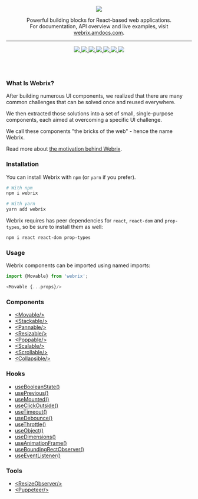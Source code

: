 <p align="center">
  <img src="https://github.com/open-amdocs/webrix-docs/raw/master/src/resources/images/webrix-logo-dark.png"/>
</p>
<p align="center">
  Powerful building blocks for React-based web applications.<br/>
  For documentation, API overview and live examples, visit <a href="https://webrix.amdocs.com">webrix.amdocs.com</a>.
</p>

---

<p align="center">
  <a href="https://www.npmjs.com/package/webrix">
    <img src="https://img.shields.io/npm/dt/webrix.svg" />
  </a>
  <a href="https://www.npmjs.com/package/webrix">
    <img src="https://badge.fury.io/js/webrix.svg" />
  </a>
  <a href="https://circleci.com/gh/open-amdocs/webrix">
    <img src="https://circleci.com/gh/open-amdocs/webrix.svg?style=shield&circle-token=:circle-token" />
  </a>
  <a href="https://packagequality.com/#?package=webrix">
    <img src="https://packagequality.com/shield/webrix.svg" />
  </a>
  <a href="https://github.com/semantic-release/semantic-release">
    <img src="https://img.shields.io/badge/%20%20%F0%9F%93%A6%F0%9F%9A%80-semantic--release-e10079.svg" />
  </a>
  <a href="https://codecov.io/gh/open-amdocs/webrix">
    <img src="https://codecov.io/gh/open-amdocs/webrix/branch/master/graph/badge.svg" />
  </a>
  <a href="https://github.com/open-amdocs/webrix/blob/master/CONTRIBUTING.md">
    <img src="https://img.shields.io/badge/PRs-welcome-brightgreen.svg" />
  </a>
</p>

<br/>
<br/>

### What Is Webrix?

After building numerous UI components, we realized that there are many common challenges that can be solved once and reused everywhere.

We then extracted those solutions into a set of small, single-purpose components, each aimed at overcoming a specific UI challenge.

We call these components "the bricks of the web" - hence the name Webrix.

Read more about [the motivation behind Webrix](https://webrix.amdocs.com/motivation).

### Installation

You can install Webrix with `npm` (or `yarn` if you prefer).

```bash
# With npm
npm i webrix

# With yarn
yarn add webrix
```

Webrix requires has peer dependencies for `react`, `react-dom` and `prop-types`, so be sure to install them as well:

```bash
npm i react react-dom prop-types
```

### Usage

Webrix components can be imported using named imports:

```js
import {Movable} from 'webrix';

<Movable {...props}/>
```

### Components

* [<Movable\/>](https://webrix.amdocs.com/docs/components/movable)
* [<Stackable\/>](https://webrix.amdocs.com/docs/components/stackable)
* [<Pannable\/>](https://webrix.amdocs.com/docs/components/pannable)
* [<Resizable\/>](https://webrix.amdocs.com/docs/components/resizable)
* [<Poppable\/>](https://webrix.amdocs.com/docs/components/poppable)
* [<Scalable\/>](https://webrix.amdocs.com/docs/components/Scalable)
* [<Scrollable\/>](https://webrix.amdocs.com/docs/components/scrollable)
* [<Collapsible\/>](https://webrix.amdocs.com/docs/components/collapsible)

### Hooks

* [useBooleanState()](https://webrix.amdocs.com/docs/hooks/usebooleanstate)
* [usePrevious()](https://webrix.amdocs.com/docs/hooks/useprevious)
* [useMounted()](https://webrix.amdocs.com/docs/hooks/usemounted)
* [useClickOutside()](https://webrix.amdocs.com/docs/hooks/useclickoutside)
* [useTimeout()](https://webrix.amdocs.com/docs/hooks/usetimeout)
* [useDebounce()](https://webrix.amdocs.com/docs/hooks/usedebounce)
* [useThrottle()](https://webrix.amdocs.com/docs/hooks/usethrottle)
* [useObject()](https://webrix.amdocs.com/docs/hooks/useobject)
* [useDimensions()](https://webrix.amdocs.com/docs/hooks/usedimensions)
* [useAnimationFrame()](https://webrix.amdocs.com/docs/hooks/useanimationframe)
* [useBoundingRectObserver()](https://webrix.amdocs.com/docs/hooks/useboundingrectobserver)
* [useEventListener()](https://webrix.amdocs.com/docs/hooks/useeventlistener)

### Tools

* [<ResizeObserver\/>](https://webrix.amdocs.com/docs/tools/resizeobserver)
* [<Puppeteer\/>](https://webrix.amdocs.com/docs/tools/puppeteer)
